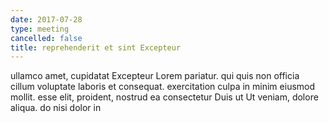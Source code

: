 ```yaml
---
date: 2017-07-28
type: meeting
cancelled: false
title: reprehenderit et sint Excepteur
---
```

ullamco amet, cupidatat Excepteur Lorem pariatur. qui quis non officia cillum voluptate laboris et consequat. exercitation culpa in minim eiusmod mollit. esse elit, proident, nostrud ea consectetur Duis ut Ut veniam, dolore aliqua. do nisi dolor in